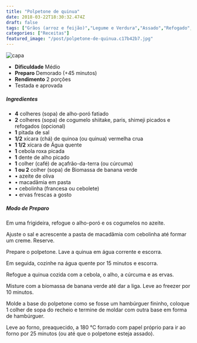 ```yaml
---
title: "Polpetone de quinua"
date: 2018-03-22T18:30:32.474Z
draft: false
tags: ["Grãos (arroz e feijão)","Legume e Verdura","Assado","Refogado","Brasileira","Dia a Dia","Vegana;Vegetariana","Alimentação saudável"]
categories: ["Receitas"]
featured_image: "/post/polpetone-de-quinua.c17b42b7.jpg"
---
```


![capa](/post/polpetone-de-quinua.c17b42b7.jpg)

*   **Dificuldade** Médio
*   **Preparo** Demorado (+45 minutos)
*   **Rendimento** 2 porções
*   Testada e aprovada
    

##### Ingredientes

*   **4** colheres (sopa) de alho-poró fatiado
*   **2** colheres (sopa) de cogumelo shiitake, paris, shimeji picados e refogados (opcional)
*   **1** pitada de sal
*   **1/2** xícara (chá) de quinoa (ou quinua) vermelha crua
*   **1 1/2** xícara de Água quente
*   **1** cebola roxa picada
*   **1** dente de alho picado
*   **1** colher (café) de açafrão-da-terra (ou cúrcuma)
*   **1 ou 2** colher (sopa) de Biomassa de banana verde
*   • azeite de oliva
*   • macadâmia em pasta
*   • cebolinha (francesa ou cebolete)
*   • ervas frescas a gosto

##### Modo de Preparo

Em uma frigideira, refogue o alho-poró e os cogumelos no azeite.

Ajuste o sal e acrescente a pasta de macadâmia com cebolinha até formar um creme. Reserve.

Prepare o polpetone. Lave a quinua em água corrente e escorra.

Em seguida, cozinhe na água quente por 15 minutos e escorra.

Refogue a quinua cozida com a cebola, o alho, a cúrcuma e as ervas.

Misture com a biomassa de banana verde até dar a liga. Leve ao freezer por 10 minutos.

Molde a base do polpetone como se fosse um hambúrguer fininho, coloque 1 colher de sopa do recheio e termine de moldar com outra base em forma de hambúrguer.

Leve ao forno, preaquecido, a 180 °C forrado com papel próprio para ir ao forno por 25 minutos (ou até que o polpetone esteja assado).

